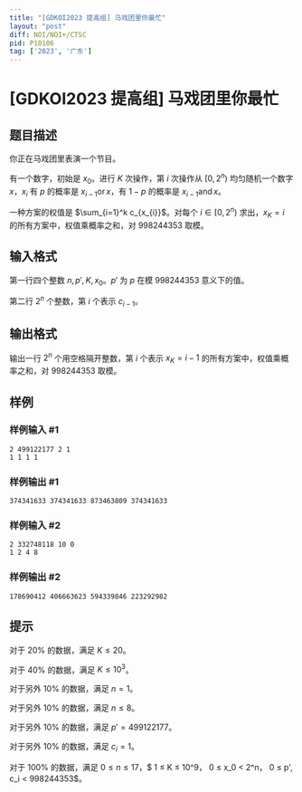 ```yaml
---
title: "[GDKOI2023 提高组] 马戏团里你最忙"
layout: "post"
diff: NOI/NOI+/CTSC
pid: P10106
tag: ['2023', '广东']
---
```

# [GDKOI2023 提高组] 马戏团里你最忙
## 题目描述

你正在马戏团里表演一个节目。

有一个数字，初始是 $x_0$。进行 $K$ 次操作，第 $i$ 次操作从 $[0, 2^n)$ 均匀随机一个数字 $x$，$x_i$ 有 $p$ 的概率是 $x_{i - 1} \operatorname{or} x$，有 $1 - p$ 的概率是 $x_{i - 1} \operatorname{and} x$。

一种方案的权值是 $\sum_{i=1}^k c_{x_{i}}$。对每个 $i \in [0, 2^n)$ 求出，$x_K = i$ 的所有方案中，权值乘概率之和，对 $998244353$ 取模。

## 输入格式

第一行四个整数 $n, p', K, x_0$。$p'$ 为 $p$ 在模 $998244353$ 意义下的值。

第二行 $2^n$ 个整数，第 $i$ 个表示 $c_{i - 1}$。
## 输出格式

输出一行 $2^n$ 个用空格隔开整数，第 $i$ 个表示 $x_K = i - 1$ 的所有方案中，权值乘概率之和，对 $998244353$ 取模。

## 样例

### 样例输入 #1
```
2 499122177 2 1
1 1 1 1
```
### 样例输出 #1
```
374341633 374341633 873463809 374341633

```
### 样例输入 #2
```
2 332748118 10 0
1 2 4 8
```
### 样例输出 #2
```
178690412 406663623 594339846 223292982
```
## 提示

对于 20% 的数据，满足 $K ≤ 20$。

对于 40% 的数据，满足 $K ≤ 10^3$。

对于另外 10% 的数据，满足 $n = 1$。

对于另外 10% 的数据，满足 $n ≤ 8$。

对于另外 10% 的数据，满足 $p' = 499122177$。

对于另外 10% 的数据，满足 $c_i = 1$。

对于 100% 的数据，满足 $0 ≤ n ≤ 17$，$ 1 ≤ K ≤ 10^9$，$ 0 ≤ x_0 < 2^n$，$ 0 ≤ p', c_i < 998244353$。
